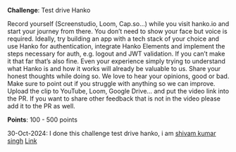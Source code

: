 **Challenge**: Test drive Hanko

Record yourself (Screenstudio, Loom, Cap.so…) while you visit hanko.io and start your journey from there. You don’t need to show your face but voice is required. Ideally, try building an app with a tech stack of your choice and use Hanko for authentication, integrate Hanko Elements and implement the steps necessary for auth, e.g. logout and JWT validation. If you can’t make it that far that’s also fine. Even your experience simply trying to understand what Hanko is and how it works will already be valuable to us. Share your honest thoughts while doing so. We love to hear your opinions, good or bad. Make sure to point out if you struggle with anything so we can improve. Upload the clip to YouTube, Loom, Google Drive… and put the video link into the PR. If you want to share other feedback that is not in the video please add it to the PR as well.

**Points**: 100 - 500 points

30-Oct-2024:  I done this challenge test drive hanko, i am [shivam kumar singh](https://oss.gg/shivamkumarsingh28) [Link](https://drive.google.com/file/d/1NLbbPOpNyV0NthS98Kp1DlSx6Kt-hCr7/view?usp=sharing)
